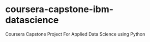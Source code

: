 # coursera-capstone-ibm-datascience
Coursera Capstone Project For Applied Data Science using Python
